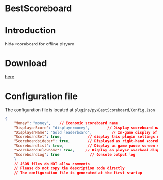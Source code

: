 # BestScoreboard

# Introduction

hide scoreboard for offline players

# Download

[here](https://extcanary.github.io/PYRW-Docs/plugins/BestScoreboard.py "click me to download")

# Configuration file

The configuration file is located at ``plugins/py/BestScoreboard/Config.json``

```json
{
    "Money": "money",    // Economic scoreboard name
    "DisplayerScore": "displayermoney",        // Display scoreboard name
    "DisplayerName": "Gold leaderboard",         // In-game display of scoreboard names
    "ScoreboardSet": true,            // display this plugin settings when starting the server
    "Scoreboardsidebar": true,        // Displayed as right-hand scoreboard
    "Scoreboardlist": true,           // Display as game pause screen scoreboard
    "ScoreboardBelowname": true,     // Display as player overhead display scoreboard
    "ScoreboardLog": true              // Console output log
    }
    // JSON files do NOT allow comments
    // Please do not copy the description code directly
    // The configuration file is generated at the first startup
```
